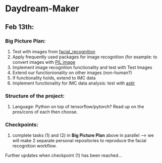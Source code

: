 # Daydream-Maker

## Feb 13th: 

### Big Picture Plan:
1) Test with images from [facial_recognition](https://github.com/21-projects-for-deep-learning/face_recognition/tree/b9e5ad224f9b19f9da3ad6d4a3b9a856adfcecfa)
2) Apply frequently used packages for image recognition (for example: to convert images with [PIL image](https://pillow.readthedocs.io/en/stable/reference/Image.html)
3) Implement image recognition functionality and test with Test Images
4) Extend our functionionality on other images (non-human?) 
5) If functionality holds, extend to IMC data
6) Implement functionality for IMC data analysis: test with [astir](https://github.com/camlab-bioml/astir)

### Structure of the project:
1) Language: Python on top of tensorflow/pytorch? Read up on the pros/cons of each then choose. 


### Checkpoints: 
1) complete tasks (1) and (2) in __Big Picture Plan__ above in parallel --> we will make 2 separate personal repositories to reproduce the facial recognition workflow. 


Further updates when checkpoint (1) has been reached... 




